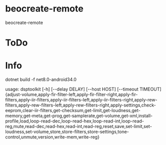 # beocreate-remote
beocreate-remote

# ToDo

# Info 
dotnet build -f net8.0-android34.0

usage: dsptoolkit [-h] [--delay DELAY] [--host HOST] [--timeout TIMEOUT]
                  {adjust-volume,apply-fir-filter-left,apply-fir-filter-right,apply-fir-filters,apply-iir-filters,apply-iir-filters-left,apply-iir-filters-right,apply-rew-filters,apply-rew-filters-left,apply-rew-filters-right,apply-settings,check-eeprom,clear-iir-filters,get-checksum,get-limit,get-loudness,get-memory,get-meta,get-prog,get-samplerate,get-volume,get-xml,install-profile,load,loop-read-dec,loop-read-hex,loop-read-int,loop-read-reg,mute,read-dec,read-hex,read-int,read-reg,reset,save,set-limit,set-loudness,set-volume,store,store-filters,store-settings,tone-control,unmute,version,write-mem,write-reg}

                  